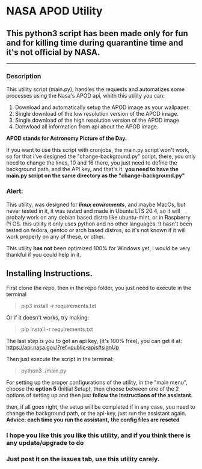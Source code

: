 # NASA APOD Utility

## This python3 script has been made only for fun and for killing time during quarantine time and it's not official by NASA.


***


### Description

This utility script (main.py), handles the requests and automatizes some processes
using the Nasa's APOD api, whith this utility you can:

1. Download and automatically setup the APOD image as your wallpaper.
2. Single download of the low resolution version of the APOD image.
3. Single download of the  high resolution version of the APOD image
4. Donwload all information from api about the APOD image.



**APOD stands for Astronomy Picture of the Day.**

If you want to use this script with cronjobs, the main.py script
won't work, so for that i've designed the "change-background.py"
script, there, you only need to change the lines, 10 and 16
there, you just need to define the background path, and the 
API key, and that's it. 
**you need to have the main.py script on the same directory as the "change-background.py"**

### Alert:
This utility, was designed for **_linux enviroments_**, 
and maybe MacOs, but never tested in it, it was tested and made
in Ubuntu LTS 20.4, so it will probaly work on any debian
based distro like ubuntu-mint, or in Raspberry Pi OS.
this utility it only uses python and no other languages.
It hasn't been tested on fedora, gentoo or arch based 
distros, so it's not known if it will work properly on 
any of these, or other.

This utility **has not** been optimized 100% for 
Windows yet, i would be very thankful if you could help in it.


## Installing Instructions.
First clone the repo, then in the repo folder, 
you just need to execute in the terminal

> pip3 install -r requirements.txt

Or if it doesn't works, try making:
> pip install -r requirements.txt

The last step is you to get an api key, (it's 100% free),
you can get it at: https://api.nasa.gov/?ref=public-apis#signUp



Then just execute the script in the terminal:

> python3 ./main.py

For setting up the proper configurations of the utility,
in the "main menu", choose the **option 5** (Initial Setup),
then choose between one of the 2 options of setting up
and then just **follow the instructions of the assistant.**

then, if all goes right, the setup will be completed
if in any case, you need to change the background path, 
or the api-key, just run the assistant again.
**Advice: each time you run the assistant,**
**the config files are reseted**

### I hope you like this you like this utility, and if you think there is any update/upgrade to do
### Just post it on the issues tab, use this utility carely.

